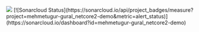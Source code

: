 <img src="https://travis-ci.org/mehmetugur-gural/checkout-app.svg?branch=master" />
[![Sonarcloud Status](https://sonarcloud.io/api/project_badges/measure?project=mehmetugur-gural_netcore2-demo&metric=alert_status)](https://sonarcloud.io/dashboard?id=mehmetugur-gural_netcore2-demo)

